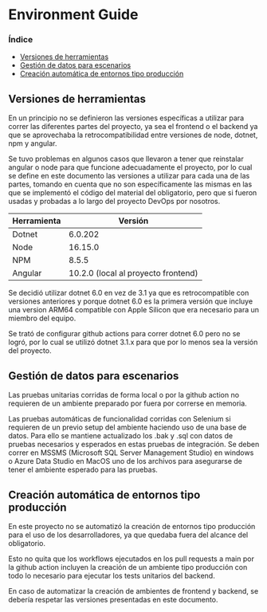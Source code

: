 # Environment Guide <!-- omit in toc -->
### Índice <!-- omit in toc -->
- [Versiones de herramientas](#versiones-de-herramientas)
- [Gestión de datos para escenarios](#gestión-de-datos-para-escenarios)
- [Creación automática de entornos tipo producción](#creación-automática-de-entornos-tipo-producción)
 
## Versiones de herramientas
En un principio no se definieron las versiones específicas a utilizar para correr las diferentes partes del proyecto, ya sea el frontend o el backend ya que se aprovechaba la retrocompatibilidad entre versiones de node, dotnet, npm y angular.
 
Se tuvo problemas en algunos casos que llevaron a tener que reinstalar angular o node para que funcione adecuadamente el proyecto, por lo cual se define en este documento las versiones a utilizar para cada una de las partes, tomando en cuenta que no son específicamente las mismas en las que se implementó el código del material del obligatorio, pero que si fueron usadas y probadas a lo largo del proyecto DevOps por nosotros.
 
| Herramienta | Versión                             |
| ----------- | ----------------------------------- |
| Dotnet      | 6.0.202                             |
| Node        | 16.15.0                             |
| NPM         | 8.5.5                               |
| Angular     | 10.2.0 (local al proyecto frontend) |
 
Se decidió utilizar dotnet 6.0 en vez de 3.1 ya que es retrocompatible con versiones anteriores y porque dotnet 6.0 es la primera versión que incluye una version ARM64 compatible con Apple Silicon que era necesario para un miembro del equipo.

Se trató de configurar github actions para correr dotnet 6.0 pero no se logró, por lo cual se utilizó dotnet 3.1.x para que por lo menos sea la versión del proyecto.

## Gestión de datos para escenarios
 
Las pruebas unitarias corridas de forma local o por la github action no requieren de un ambiente preparado por fuera por correrse en memoria.
 
Las pruebas automáticas de funcionalidad corridas con Selenium si requieren de un previo setup del ambiente haciendo uso de una base de datos. Para ello se mantiene actualizado los .bak y .sql con datos de pruebas necesarios y esperados en estas pruebas de integración. Se deben correr en MSSMS (Microsoft SQL Server Management Studio) en windows o Azure Data Studio en MacOS uno de los archivos para asegurarse de tener el ambiente esperado para las pruebas.
 
## Creación automática de entornos tipo producción
 
En este proyecto no se automatizó la creación de entornos tipo producción para el uso de los desarrolladores, ya que quedaba fuera del alcance del obligatorio.
 
Esto no quita que los workflows ejecutados en los pull requests a main por la github action incluyen la creación de un ambiente tipo producción con todo lo necesario para ejecutar los tests unitarios del backend.
 
En caso de automatizar la creación de ambientes de frontend y backend, se debería respetar las versiones presentadas en este documento.